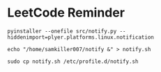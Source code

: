 # LeetCode Reminder

```
pyinstaller --onefile src/notify.py --hiddenimport=plyer.platforms.linux.notification
```

```
echo "/home/samkiller007/notify &" > notify.sh
```

```
sudo cp notify.sh /etc/profile.d/notify.sh
```
